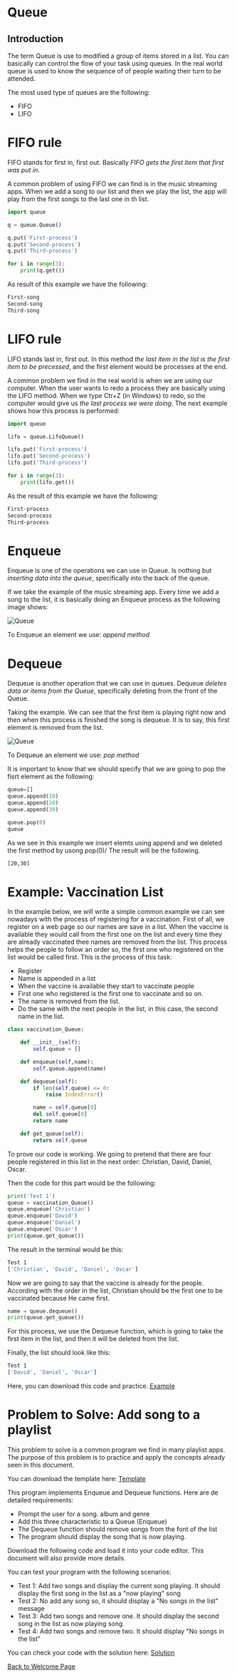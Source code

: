 # Queue
## Introduction
The term Queue is use to modified a group of items stored in a list. You can basically can control the flow of your task using queues. In the real world queue is used to know the sequence of of people waiting their turn to be attended.

The most used type of queues are the following:
- FIFO
- LIFO
  
# FIFO rule
FIFO stands for first in, first out. Basically *FIFO gets the first item that first was put in*.

A common problem of using FIFO we can find is in the music streaming apps. When we add a song to our list and then we play the list, the app will play from the first songs to the last one in th list.                              

```python
import queue

q = queue.Queue()

q.put('First-process')
q.put('Second-process')
q.put('Third-process')

for i in range(3):
    print(q.get())
```

As result of this example we have the following:

```bash
First-song
Second-song
Third-song
```

# LIFO rule
LIFO stands last in, first out. In this method *the last item in the list is the first item to be precessed*, and the first element would be processes at the end.       

A common problem we find in the real world is when we are using our computer. When the user wants to redo a process they are basically using the LIFO method. When we type Ctr+Z (in Windows) to redo, so the computer would give us *the last process we were doing*. The next example shows how this process is performed:

```python
import queue  

lifo = queue.LifoQueue()

lifo.put('First-process')
lifo.put('Second-process')
lifo.put('Third-process')

for i in range(3):
    print(lifo.get())
```
As the result of this example we have the following:
```bash
First-process
Second-process
Third-process
```
# Enqueue
Enqueue is one of the operations we can use in Queue. Is nothing but *inserting data into the queue*, specifically into the back of the queue.

If we take the example of the music streaming app. Every time we add a song to the list, it is basically doing an Enqueue process as the following image shows:


![Queue](queue-enqueue.png)

To Enqueue an element we use: *append method*

# Dequeue
Dequeue is another operation that we can use in queues. Dequeue *deletes data or items from the Queue*, specifically deleting from the front of the Queue.

Taking the example. We can see that the first item is playing right now and then when this process is finished the song is dequeue. It is to say, this first element is removed from the list. 

![Queue](queue-dequeue.png)

To Dequeue an element we use: *pop method*

It is important to know that we should specify that we are going to pop the fisrt element as the following:

```python
queue=[]
queue.append(10)
queue.append(20)
queue.append(30)

queue.pop(0)
queue
```
As we see in this example we insert elemts using append and we deleted the first method by usong pop(0)/ The result will be the following.

```bash
[20,30]
```

# Example: Vaccination List

In the example below, we will write a simple common example we can see nowadays with the process of registering for a vaccination. First of all, we register on a web page so our names are save in a list. When the vaccine is available they would call from the first one on the list and every time they are already vaccinated thee names are removed from the list. This process helps the people to follow an order so, the first one who registered on the list would be called first. This is the process of this task:

- Register
- Name is appended in a list 
- When the vaccine is available they start to vaccinate people
- First one who registered is the first one to vaccinate and so on.
- The name is removed from the list.
- Do the same with the next people in the list, in this case, the second name in the list.

```python
class vaccination_Queue:

    def __init__(self):
        self.queue = []

    def enqueue(self,name):
        self.queue.append(name)

    def dequeue(self):
        if len(self.queue) <= 0:
            raise IndexError()

        name = self.queue[0]
        del self.queue[0]
        return name

    def get_queue(self):
        return self.queue
```
To prove our code is working. We going to pretend that there are four people registered in this list in the next order: Christian, David, Daniel, Oscar.

Then the code for this part would be the following:

```python
print('Test 1')
queue = vaccination_Queue()
queue.enqueue('Christian')
queue.enqueue('David')
queue.enqueue('Daniel')
queue.enqueue('Oscar')
print(queue.get_queue())
```
The result in the terminal would be this:

```bash
Test 1
['Christian', 'David', 'Daniel', 'Oscar']
```
Now we are going to say that the vaccine is already for the people. According with the order in the list, Christian should be the first one to be vaccinated because He came first.

```python
name = queue.dequeue()
print(queue.get_queue())
```
For this process, we use the Dequeue function, which is going to take the first item in the list, and then it will be deleted from the list. 

Finally, the list should look like this:

```bash
Test 1
['David', 'Daniel', 'Oscar']
```
Here, you can download this code and practice. [Example](queue-example.py)



# Problem to Solve: Add song to a playlist

This problem to solve is a common program we find in many playlist apps. The purpose of this problem is to practice and apply the concepts already seen in this document.

You can download the template here: [Template](problem-template.py)

This program implements Enqueue and Dequeue functions. Here are de detailed requirements:

- Prompt the user for a song. album and genre
- Add this three characteristic to a Queue (Enqueue)
- The Dequeue function should remove songs from the font of the list
- The program should display the song that is now playing.

Download the following code and load it into your code editor. This document will also provide more details.

You can test your program with the following scenarios:
- Test 1: Add two songs and display the current song playing. It should display the first song in the list as a "now playing" song
- Test 2: No add any song so, it should display a "No songs in the list" message
- Test 3: Add two songs and remove one. It should display the second song in the list as now playing song.
- Test 4: Add two songs and remove two. It should display "No songs in the list"



You can check your code with the solution here: [Solution](problem-solution.py)

[Back to Welcome Page](data_structure_tutorial.md)
